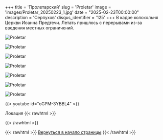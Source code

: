 +++
title = 'Пролетарский'
slug = 'Proletar'
image = 'images/Proletar_20250223_1.jpg'
date = "2025-02-23T00:00:00"
description = 'Серпухов'
disqus_identifier = '125'
+++
В кадре колокольня Церкви Иоанна Предтечи. Летать пришлось с перерывами из-за введения местных ограничений.

![Proletar](/images/Proletar_20250223_2.jpg)

![Proletar](/images/Proletar_20240714_3.jpg)

![Proletar](/images/Proletar_20240714_4.jpg)

![Proletar](/images/Proletar_20240714_5.jpg)

![Proletar](/images/Proletar_20240714_6.jpg)

![Proletar](/images/Proletar_20240714_7.jpg)

![Proletar](/images/Proletar_20240714_8.jpg)

{{< youtube id="oGPM-3YBBL4" >}}

Локация
{{< rawhtml >}}
<script type="text/javascript" charset="utf-8" async src="https://api-maps.yandex.ru/services/constructor/1.0/js/?um=constructor%3A92f06b3dd22630d5b5e471ebd2950218ebe55f06146979fc4664851e9564d4aa&amp;width=500&amp;height=400&amp;lang=ru_RU&amp;scroll=true"></script>
{{< /rawhtml >}}

{{< rawhtml >}}
<a href="#">Вернуться в начало страницы</a>
{{< /rawhtml >}}